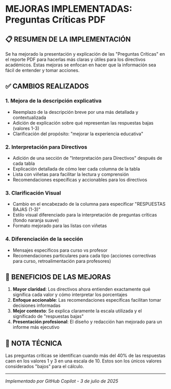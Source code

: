 # MEJORAS IMPLEMENTADAS: Preguntas Críticas PDF

## 📋 RESUMEN DE LA IMPLEMENTACIÓN

Se ha mejorado la presentación y explicación de las "Preguntas Críticas" en el reporte PDF para hacerlas más claras y útiles para los directivos académicos. Estas mejoras se enfocan en hacer que la información sea fácil de entender y tomar acciones.

## ✅ CAMBIOS REALIZADOS

### 1. **Mejora de la descripción explicativa**
   - Reemplazo de la descripción breve por una más detallada y contextualizada
   - Adición de explicación sobre qué representan las respuestas bajas (valores 1-3)
   - Clarificación del propósito: "mejorar la experiencia educativa"

### 2. **Interpretación para Directivos**
   - Adición de una sección de "Interpretación para Directivos" después de cada tabla
   - Explicación detallada de cómo leer cada columna de la tabla
   - Lista con viñetas para facilitar la lectura y comprensión
   - Recomendaciones específicas y accionables para los directivos

### 3. **Clarificación Visual**
   - Cambio en el encabezado de la columna para especificar "RESPUESTAS BAJAS (1-3)"
   - Estilo visual diferenciado para la interpretación de preguntas críticas (fondo naranja suave)
   - Formato mejorado para las listas con viñetas

### 4. **Diferenciación de la sección**
   - Mensajes específicos para curso vs profesor
   - Recomendaciones particulares para cada tipo (acciones correctivas para curso, retroalimentación para profesores)

## 🎯 BENEFICIOS DE LAS MEJORAS

1. **Mayor claridad**: Los directivos ahora entienden exactamente qué significa cada valor y cómo interpretar los porcentajes
2. **Enfoque accionable**: Las recomendaciones específicas facilitan tomar decisiones informadas
3. **Mejor contexto**: Se explica claramente la escala utilizada y el significado de "respuestas bajas"
4. **Presentación profesional**: El diseño y redacción han mejorado para un informe más ejecutivo

## 📝 NOTA TÉCNICA

Las preguntas críticas se identifican cuando más del 40% de las respuestas caen en los valores 1 y 3 en una escala de 10. Estos son los únicos valores considerados "bajos" para el cálculo.

---
*Implementado por GitHub Copilot - 3 de julio de 2025*
